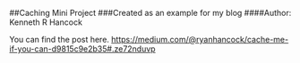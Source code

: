 ##Caching Mini Project 
###Created as an example for my blog
####Author: Kenneth R Hancock

You can find the post here.  https://medium.com/@ryanhancock/cache-me-if-you-can-d9815c9e2b35#.ze72nduvp